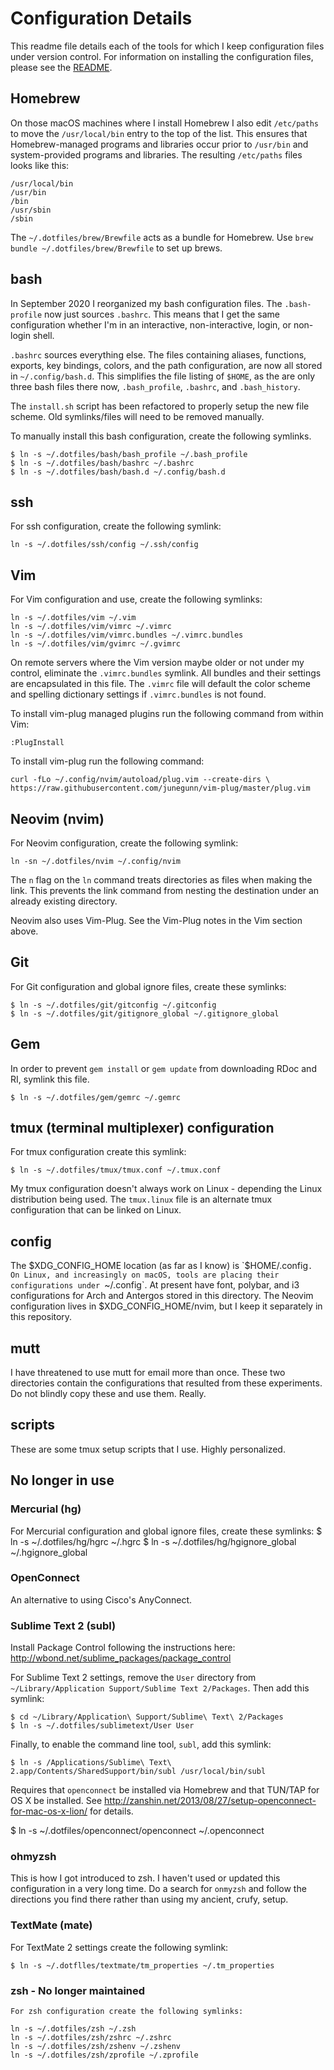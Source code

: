 # Configuration Details

This readme file details each of the tools for which I keep configuration files under version
control. For information on installing the configuration files, please see the [README](README.markdown).

## Homebrew
On those macOS machines where I install Homebrew I also edit `/etc/paths` to move the `/usr/local/bin` entry to the top of the list. This ensures that Homebrew-managed programs and libraries occur prior to `/usr/bin` and system-provided programs and libraries. The resulting `/etc/paths` files looks like this:

    /usr/local/bin
    /usr/bin
    /bin
    /usr/sbin
    /sbin

The `~/.dotfiles/brew/Brewfile` acts as a bundle for Homebrew. Use `brew bundle ~/.dotfiles/brew/Brewfile` to set up brews.

## bash
In September 2020 I reorganized my bash configuration files. The `.bash-profile` now just sources
`.bashrc`. This means that I get the same configuration whether I'm in an interactive,
non-interactive, login, or non-login shell.

`.bashrc` sources everything else. The files containing aliases, functions, exports, key bindings,
colors, and the path configuration, are now all stored in `~/.config/bash.d`. This simplifies the
file listing of `$HOME`, as the are only three bash files there now, `.bash_profile`, `.bashrc`, and
`.bash_history`.

The `install.sh` script has been refactored to properly setup the new file scheme. Old
symlinks/files will need to be removed manually.

To manually install this bash configuration, create the following symlinks.


    $ ln -s ~/.dotfiles/bash/bash_profile ~/.bash_profile
    $ ln -s ~/.dotfiles/bash/bashrc ~/.bashrc
    $ ln -s ~/.dotfiles/bash/bash.d ~/.config/bash.d


## ssh
For ssh configuration, create the following symlink:

    ln -s ~/.dotfiles/ssh/config ~/.ssh/config

## Vim
For Vim configuration and use, create the following symlinks:

    ln -s ~/.dotfiles/vim ~/.vim
    ln -s ~/.dotfiles/vim/vimrc ~/.vimrc
    ln -s ~/.dotfiles/vim/vimrc.bundles ~/.vimrc.bundles
    ln -s ~/.dotfiles/vim/gvimrc ~/.gvimrc

On remote servers where the Vim version maybe older or not under my control, eliminate the
`.vimrc.bundles` symlink. All bundles and their settings are encapsulated in this file. The `.vimrc`
file will default the color scheme and spelling dictionary settings if `.vimrc.bundles` is not
found.

To install vim-plug managed plugins run the following command from within Vim:

    :PlugInstall

To install vim-plug run the following command:

    curl -fLo ~/.config/nvim/autoload/plug.vim --create-dirs \
    https://raw.githubusercontent.com/junegunn/vim-plug/master/plug.vim

## Neovim (nvim)
For Neovim configuration, create the following symlink:

    ln -sn ~/.dotfiles/nvim ~/.config/nvim

The `n` flag on the `ln` command treats directories as files when making the link. This prevents the
link command from nesting the destination under an already existing directory.

Neovim also uses Vim-Plug. See the Vim-Plug notes in the Vim section above.

## Git
For Git configuration and global ignore files, create these symlinks:

    $ ln -s ~/.dotfiles/git/gitconfig ~/.gitconfig
    $ ln -s ~/.dotfiles/git/gitignore_global ~/.gitignore_global

## Gem
In order to prevent `gem install` or `gem update` from downloading RDoc and RI, symlink this file.

    $ ln -s ~/.dotfiles/gem/gemrc ~/.gemrc

## tmux (terminal multiplexer) configuration
For tmux configuration create this symlink:

    $ ln -s ~/.dotfiles/tmux/tmux.conf ~/.tmux.conf

My tmux configuration doesn't always work on Linux - depending the Linux distribution being used. The
`tmux.linux` file is an alternate tmux configuration that can be linked on Linux.


## config
The $XDG_CONFIG_HOME location (as far as I know) is `$HOME/.config`. On Linux, and increasingly on
macOS, tools are placing their configurations under `~/.config`. At present have font, polybar, and
i3 configurations for Arch and Antergos stored in this directory. The Neovim configuration lives in
$XDG_CONFIG_HOME/nvim, but I keep it separately in this repository.

## mutt
I have threatened to use mutt for email more than once. These two directories contain the
configurations that resulted from these experiments. Do not blindly copy these and use them.
Really.

## scripts
These are some tmux setup scripts that I use. Highly personalized.


## No longer in use

### Mercurial (hg)
For Mercurial configuration and global ignore files, create these symlinks:
    $ ln -s ~/.dotfiles/hg/hgrc ~/.hgrc
    $ ln -s ~/.dotfiles/hg/hgignore_global ~/.hgignore_global

### OpenConnect
An alternative to using Cisco's AnyConnect.

### Sublime Text 2 (subl)
Install Package Control following the instructions here: http://wbond.net/sublime_packages/package_control

For Sublime Text 2 settings, remove the `User` directory from
`~/Library/Application Support/Sublime Text 2/Packages`. Then add this symlink:

    $ cd ~/Library/Application\ Support/Sublime\ Text\ 2/Packages
    $ ln -s ~/.dotfiles/sublimetext/User User

Finally, to enable the command line tool, `subl`, add this symlink:

    $ ln -s /Applications/Sublime\ Text\ 2.app/Contents/SharedSupport/bin/subl /usr/local/bin/subl

Requires that `openconnect` be installed via Homebrew and that TUN/TAP for OS X be installed. See http://zanshin.net/2013/08/27/setup-openconnect-for-mac-os-x-lion/
for details.

$ ln -s ~/.dotfiles/openconnect/openconnect ~/.openconnect

### ohmyzsh
This is how I got introduced to zsh. I haven't used or updated this configuration in a very long
time. Do a search for `onmyzsh` and follow the directions you find there rather than using my
ancient, crufy, setup.

### TextMate (mate)
For TextMate 2 settings create the following symlink:

    $ ln -s ~/.dotflles/textmate/tm_properties ~/.tm_properties

### zsh - No longer maintained
    For zsh configuration create the following symlinks:

    ln -s ~/.dotfiles/zsh ~/.zsh
    ln -s ~/.dotfiles/zsh/zshrc ~/.zshrc
    ln -s ~/.dotfiles/zsh/zshenv ~/.zshenv
    ln -s ~/.dotfiles/zsh/zprofile ~/.zprofile

